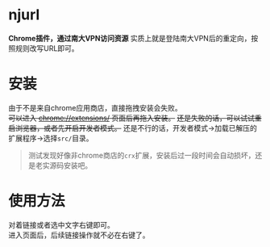 # njurl
**Chrome插件，通过南大VPN访问资源**
实质上就是登陆南大VPN后的重定向，按照规则改写URL即可。

# 安装
由于不是来自chrome应用商店，直接拖拽安装会失败。  
~~可以进入 [chrome://extensions/](chrome://extensions/) 页面后再拖入安装。~~
~~还是失败的话，可以试试重启浏览器，或者先开启开发者模式。~~
还是不行的话，开发者模式->加载已解压的扩展程序->选择`src/`目录。  
> 测试发现好像非chrome商店的`crx`扩展，安装后过一段时间会自动损坏，还是老实源码安装吧。


# 使用方法
对着链接或者选中文字右键即可。  
进入页面后，后续链接操作就不必在右键了。
